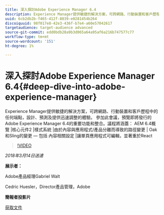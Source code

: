 ```yaml
---
title: 深入探討Adobe Experience Manager 6.4
description: Experience Manager提供敏捷的解決方案，可跨網路、行動裝置和客戶歷程中的任何端點，設計、預測及提供迅速調整的體驗。 參加此會議，預覽即將發行的Adobe Experience Manager 6.4的重要功能和整合。
uuid: 6cb2db2b-f465-412f-8039-e0281454b264
discoiquuid: 98f017e8-42e3-436f-b7e4-a60e57042617
targetaudience: target-audience advanced
source-git-commit: edd0bdb28a9b3d065a64a95af6a216b747577c77
workflow-type: tm+mt
source-wordcount: '151'
ht-degree: 1%

---
```


# 深入探討Adobe Experience Manager 6.4{#deep-dive-into-adobe-experience-manager}

Experience Manager提供敏捷的解決方案，可跨網路、行動裝置和客戶歷程中的任何端點，設計、預測及提供迅速調整的體驗。 參加此會議，預覽即將發行的Adobe Experience Manager 6.4的重要功能和整合。議程將涵蓋： AEM 6.4概覽 |核心元件2 |樣式系統 |由於內容與應用程式/產品分離而導致的路徑變更 | Oak和Sling的變更 — 包括 內容相關設定 |讓單頁應用程式可編輯，並著重於React

>[!VIDEO](https://video.tv.adobe.com/v/21749/?quality=9)

*2018年3月14日送達*

**展示者：**

Adobe產品經理Gabriel Walt

Cedric Huesler，Director產品管理，Adobe

**簡報者投影片**

[获取文件](assets/aem64-developerupdate31418.pdf)

<!--
[Get back to the Overview](https://helpx.adobe.com/experience-manager/kt/eseminars/gems/aem-index.html)
-->
